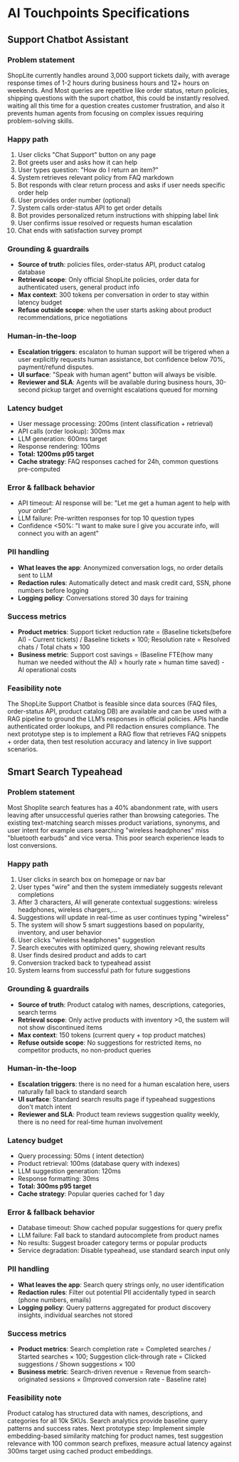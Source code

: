 
# AI Touchpoints Specifications

## Support Chatbot Assistant

### Problem statement
ShopLite currently handles around 3,000 support tickets daily, with average response times of 1-2 hours during business hours and 12+ hours on weekends. And Most queries are repetitive like order status, return policies, shipping questions with the suport chatbot, this could be instantly resolved. waiting all this time for a question creates customer frustration, and also it prevents human agents from focusing on complex issues requiring problem-solving skills.

### Happy path
1. User clicks "Chat Support" button on any page
2. Bot greets user and asks how it can help
3. User types question: "How do I return an item?"
4. System retrieves relevant policy from FAQ markdown
5. Bot responds with clear return process and asks if user needs specific order help
6. User provides order number (optional)
7. System calls order-status API to get order details
8. Bot provides personalized return instructions with shipping label link
9. User confirms issue resolved or requests human escalation
10. Chat ends with satisfaction survey prompt

### Grounding & guardrails
- **Source of truth**: policies files, order-status API, product catalog database
- **Retrieval scope**: Only official ShopLite policies, order data for authenticated users, general product info
- **Max context**: 300 tokens per conversation in order to stay within latency budget
- **Refuse outside scope**: when the user starts asking about product recommendations, price negotiations

### Human-in-the-loop
- **Escalation triggers**: escalaton to human support will be trigered when a user explicitly requests human assistance, bot confidence below 70%, payment/refund disputes.
- **UI surface**: "Speak with human agent" button will always be visible.
- **Reviewer and SLA**: Agents will be available during business hours, 30-second pickup target and overnight escalations queued for morning

### Latency budget
- User message processing: 200ms (intent classification + retrieval)
- API calls (order lookup): 300ms max
- LLM generation: 600ms target
- Response rendering: 100ms
- **Total: 1200ms p95 target**
- **Cache strategy**: FAQ responses cached for 24h, common questions pre-computed

### Error & fallback behavior
- API timeout: AI response will be: "Let me get a human agent to help with your order"
- LLM failure: Pre-written responses for top 10 question types
- Confidence <50%: "I want to make sure I give you accurate info, will connect you with an agent"

### PII handling
- **What leaves the app**: Anonymized conversation logs, no order details sent to LLM
- **Redaction rules**: Automatically detect and mask credit card, SSN, phone numbers before logging
- **Logging policy**: Conversations stored 30 days for training

### Success metrics
- **Product metrics**: Support ticket reduction rate = (Baseline tickets(before AI) - Current tickets) / Baseline tickets × 100; Resolution rate = Resolved chats / Total chats × 100
- **Business metric**: Support cost savings = (Baseline FTE(how many human we needed without the AI) × hourly rate × human time saved) - AI operational costs

### Feasibility note
The ShopLite Support Chatbot is feasible since data sources (FAQ files, order-status API, product catalog DB) are available and can be used with a RAG pipeline to ground the LLM’s responses in official policies. APIs handle authenticated order lookups, and PII redaction ensures compliance. The next prototype step is to implement a RAG flow that retrieves FAQ snippets + order data, then test resolution accuracy and latency in live support scenarios.


## Smart Search Typeahead

### Problem statement
Most Shoplite search features has a 40% abandonment rate, with users leaving after unsuccessful queries rather than browsing categories. The existing text-matching search misses product variations, synonyms, and user intent for example users searching "wireless headphones" miss "bluetooth earbuds" and vice versa. This poor search experience leads to lost conversions.

### Happy path
1. User clicks in search box on homepage or nav bar
2. User types "wire" and then the system immediately suggests relevant completions
3. After 3 characters, AI will generate contextual suggestions: wireless headphones, wireless chargers,...
4. Suggestions will update in real-time as user continues typing "wireless"
5. The system will show 5 smart suggestions based on popularity, inventory, and user behavior
6. User clicks "wireless headphones" suggestion
7. Search executes with optimized query, showing relevant results
8. User finds desired product and adds to cart
9. Conversion tracked back to typeahead assist
10. System learns from successful path for future suggestions

### Grounding & guardrails
- **Source of truth**: Product catalog with names, descriptions, categories, search terms
- **Retrieval scope**: Only active products with inventory >0, the sustem will not show discontinued items
- **Max context**: 150 tokens (current query + top product matches)
- **Refuse outside scope**: No suggestions for restricted items, no competitor products, no non-product queries

### Human-in-the-loop
- **Escalation triggers**: there is no need for a human escalation here, users naturally fall back to standard search
- **UI surface**: Standard search results page if typeahead suggestions don't match intent
- **Reviewer and SLA**: Product team reviews suggestion quality weekly, there is no need for real-time human involvement

### Latency budget
- Query processing: 50ms ( intent detection)
- Product retrieval: 100ms (database query with indexes)
- LLM suggestion generation: 120ms
- Response formatting: 30ms
- **Total: 300ms p95 target**
- **Cache strategy**: Popular queries cached for 1 day

### Error & fallback behavior
- Database timeout: Show cached popular suggestions for query prefix
- LLM failure: Fall back to standard autocomplete from product names
- No results: Suggest broader category terms or popular products
- Service degradation: Disable typeahead, use standard search input only

### PII handling
- **What leaves the app**: Search query strings only, no user identification
- **Redaction rules**: Filter out potential PII accidentally typed in search (phone numbers, emails)
- **Logging policy**: Query patterns aggregated for product discovery insights, individual searches not stored

### Success metrics
- **Product metrics**: Search completion rate = Completed searches / Started searches × 100; Suggestion click-through rate = Clicked suggestions / Shown suggestions × 100
- **Business metric**: Search-driven revenue = Revenue from search-originated sessions × (Improved conversion rate - Baseline rate)

### Feasibility note
Product catalog has structured data with names, descriptions, and categories for all 10k SKUs. Search analytics provide baseline query patterns and success rates. Next prototype step: Implement simple embedding-based similarity matching for product names, test suggestion relevance with 100 common search prefixes, measure actual latency against 300ms target using cached product embeddings.

